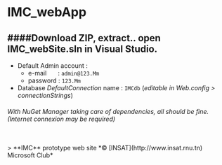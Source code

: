 # IMC_webApp


####Download ZIP, extract.. open IMC_webSite.sln in Visual Studio.
-----------------

- Default Admin account : 
  * e-mail &emsp;&nbsp; : `admin@123.Mm`
  * password : `123.Mm`
- Database *DefaultConnection* name : `IMCdb` (*editable in Web.config > connectionStrings*)

 ###### With NuGet Manager taking care of dependencies, all should be fine. (*Internet connexion may be required*)

<br>
> **IMC** prototype web site *© [INSAT](http://www.insat.rnu.tn) Microsoft Club*
